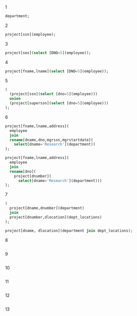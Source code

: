 1

```sql
department;
```

2

```sql
project[ssn](employee);
```

3

```sql
project[sex](select [DNO=5](employee));
```

4

```sql
project[fname,lname](select [DNO=5](employee));
```

5

```sql
(
  (project[ssn](select [dno=5](employee)))
  union
  (project[superssn](select [dno=5](employee)))
);
```

6

```sql
project[fname,lname,address](
  employee
  join
  rename[dname,dno,mgrssn,mgrstartdate](
    select[dname='Research'](department))
);
```

```sql
project[fname,lname,address](
  employee
  join
  rename[dno](
    project[dnumber](
      select[dname='Research'](department)))
);
```

7

```sql
(
  project[dname,dnumber](department)
  join
  project[dnumber,dlocation](dept_locations)
);
```

```sql
project[dname, dlocation](department join dept_locations);
```

8

```sql

```

9

```sql

```

10

```sql

```

11

```sql

```

12

```sql

```

13

```sql

```


